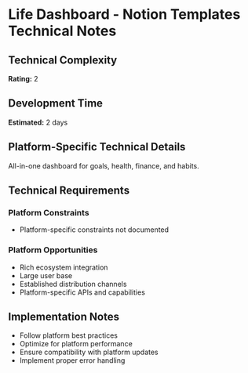 # Life Dashboard - Notion Templates Technical Notes

## Technical Complexity
**Rating:** 2

## Development Time
**Estimated:** 2 days

## Platform-Specific Technical Details
All-in-one dashboard for goals, health, finance, and habits.

## Technical Requirements

### Platform Constraints
- Platform-specific constraints not documented

### Platform Opportunities
- Rich ecosystem integration
- Large user base
- Established distribution channels
- Platform-specific APIs and capabilities

## Implementation Notes
- Follow platform best practices
- Optimize for platform performance
- Ensure compatibility with platform updates
- Implement proper error handling
